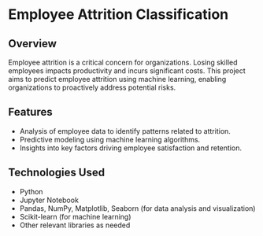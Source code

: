 # Employee Attrition Classification

## Overview
Employee attrition is a critical concern for organizations. Losing skilled employees impacts productivity and incurs significant costs. This project aims to predict employee attrition using machine learning, enabling organizations to proactively address potential risks.

## Features
- Analysis of employee data to identify patterns related to attrition.
- Predictive modeling using machine learning algorithms.
- Insights into key factors driving employee satisfaction and retention.

## Technologies Used
- Python
- Jupyter Notebook
- Pandas, NumPy, Matplotlib, Seaborn (for data analysis and visualization)
- Scikit-learn (for machine learning)
- Other relevant libraries as needed

